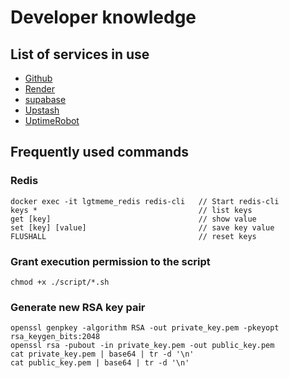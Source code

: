 # Developer knowledge

## List of services in use

- [Github](https://github.com/ucho456job/lgtmeme)
- [Render](https://dashboard.render.com)
- [supabase](https://supabase.com/dashboard/projects)
- [Upstash](https://console.upstash.com/redis)
- [UptimeRobot](https://dashboard.uptimerobot.com/monitors)

## Frequently used commands

### Redis
```
docker exec -it lgtmeme_redis redis-cli   // Start redis-cli
keys *                                    // list keys
get [key]                                 // show value
set [key] [value]                         // save key value
FLUSHALL                                  // reset keys
```

### Grant execution permission to the script
```
chmod +x ./script/*.sh
```

### Generate new RSA key pair
```
openssl genpkey -algorithm RSA -out private_key.pem -pkeyopt rsa_keygen_bits:2048
openssl rsa -pubout -in private_key.pem -out public_key.pem
cat private_key.pem | base64 | tr -d '\n'
cat public_key.pem | base64 | tr -d '\n'
```